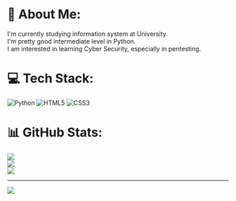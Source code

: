 # 💫 About Me:
I'm currently studying information system at University. <br>I'm pretty good intermediate level in Python.<br>I am interested in learning Cyber Security, especially in pentesting.


# 💻 Tech Stack:
![Python](https://img.shields.io/badge/python-3670A0?style=for-the-badge&logo=python&logoColor=ffdd54) ![HTML5](https://img.shields.io/badge/html5-%23E34F26.svg?style=for-the-badge&logo=html5&logoColor=white) ![CSS3](https://img.shields.io/badge/css3-%231572B6.svg?style=for-the-badge&logo=css3&logoColor=white)
# 📊 GitHub Stats:
![](https://github-readme-stats.vercel.app/api?username=SlushyMint&theme=dark&hide_border=false&include_all_commits=false&count_private=false)<br/>
![](https://github-readme-streak-stats.herokuapp.com/?user=SlushyMint&theme=dark&hide_border=false)<br/>
![](https://github-readme-stats.vercel.app/api/top-langs/?username=SlushyMint&theme=dark&hide_border=false&include_all_commits=false&count_private=false&layout=compact)

---
[![](https://visitcount.itsvg.in/api?id=SlushyMint&icon=0&color=0)](https://visitcount.itsvg.in)

<!-- Proudly created with GPRM ( https://gprm.itsvg.in ) -->
